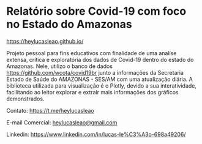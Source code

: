 # Relatório sobre Covid-19 com foco no Estado do Amazonas
 https://heylucasleao.github.io/ 
 
Projeto pessoal para fins educativos com finalidade de uma analíse extensa, crítica e exploratória dos dados de Covid-19 dentro do estado do Amazonas. Nele, utilizo o banco de dados https://github.com/wcota/covid19br junto a informações da Secretaria Estado de Saúde do AMAZONAS - SES/AM com uma atualização diária. A biblioteca utilizada para visualização é o Plotly, devido a sua interatividade, facilitando ao leitor explorar e extrair mais informações dos gráficos demonstrados.


 
 
Contato: https://t.me/heylucasleao

E-mail Comercial: heylucasleao@gmail.com

Linkedin: https://www.linkedin.com/in/lucas-le%C3%A3o-698a49206/
